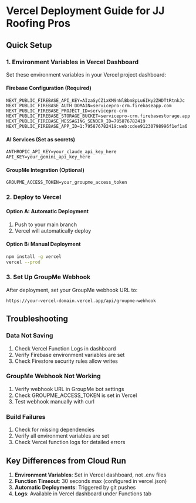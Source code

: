 # Vercel Deployment Guide for JJ Roofing Pros

## Quick Setup

### 1. Environment Variables in Vercel Dashboard

Set these environment variables in your Vercel project dashboard:

#### Firebase Configuration (Required)
```
NEXT_PUBLIC_FIREBASE_API_KEY=AIzaSyCZ1xKM9nNlBbm8pLu6IHy2ZHDTtRtnkJc
NEXT_PUBLIC_FIREBASE_AUTH_DOMAIN=servicepro-crm.firebaseapp.com
NEXT_PUBLIC_FIREBASE_PROJECT_ID=servicepro-crm
NEXT_PUBLIC_FIREBASE_STORAGE_BUCKET=servicepro-crm.firebasestorage.app
NEXT_PUBLIC_FIREBASE_MESSAGING_SENDER_ID=795876782419
NEXT_PUBLIC_FIREBASE_APP_ID=1:795876782419:web:cdee91230798996f1ef1a6
```

#### AI Services (Set as secrets)
```
ANTHROPIC_API_KEY=your_claude_api_key_here
API_KEY=your_gemini_api_key_here
```

#### GroupMe Integration (Optional)
```
GROUPME_ACCESS_TOKEN=your_groupme_access_token
```

### 2. Deploy to Vercel

#### Option A: Automatic Deployment
1. Push to your main branch
2. Vercel will automatically deploy

#### Option B: Manual Deployment
```bash
npm install -g vercel
vercel --prod
```

### 3. Set Up GroupMe Webhook

After deployment, set your GroupMe webhook URL to:
```
https://your-vercel-domain.vercel.app/api/groupme-webhook
```

## Troubleshooting

### Data Not Saving
1. Check Vercel Function Logs in dashboard
2. Verify Firebase environment variables are set
3. Check Firestore security rules allow writes

### GroupMe Webhook Not Working
1. Verify webhook URL in GroupMe bot settings
2. Check GROUPME_ACCESS_TOKEN is set in Vercel
3. Test webhook manually with curl

### Build Failures
1. Check for missing dependencies
2. Verify all environment variables are set
3. Check Vercel function logs for detailed errors

## Key Differences from Cloud Run

1. **Environment Variables**: Set in Vercel dashboard, not .env files
2. **Function Timeout**: 30 seconds max (configured in vercel.json)
3. **Automatic Deployments**: Triggered by git pushes
4. **Logs**: Available in Vercel dashboard under Functions tab